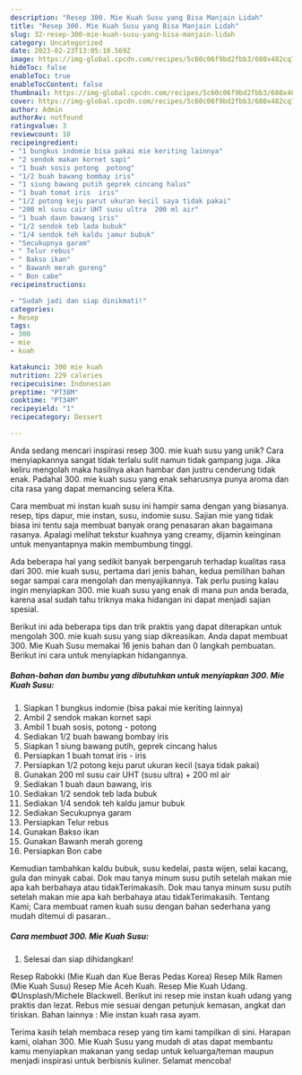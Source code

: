 ```yaml
---
description: "Resep 300. Mie Kuah Susu yang Bisa Manjain Lidah"
title: "Resep 300. Mie Kuah Susu yang Bisa Manjain Lidah"
slug: 32-resep-300-mie-kuah-susu-yang-bisa-manjain-lidah
category: Uncategorized
date: 2023-02-23T13:05:18.569Z
image: https://img-global.cpcdn.com/recipes/5c60c06f9bd2fbb3/680x482cq70/300-mie-kuah-susu-foto-resep-utama.jpg
hideToc: false
enableToc: true
enableTocContent: false
thumbnail: https://img-global.cpcdn.com/recipes/5c60c06f9bd2fbb3/680x482cq70/300-mie-kuah-susu-foto-resep-utama.jpg
cover: https://img-global.cpcdn.com/recipes/5c60c06f9bd2fbb3/680x482cq70/300-mie-kuah-susu-foto-resep-utama.jpg
author: Admin
authorAv: notfound
ratingvalue: 3
reviewcount: 10
recipeingredient:
- "1 bungkus indomie bisa pakai mie keriting lainnya"
- "2 sendok makan kornet sapi"
- "1 buah sosis potong  potong"
- "1/2 buah bawang bombay iris"
- "1 siung bawang putih geprek cincang halus"
- "1 buah tomat iris  iris"
- "1/2 potong keju parut ukuran kecil saya tidak pakai"
- "200 ml susu cair UHT susu ultra  200 ml air"
- "1 buah daun bawang iris"
- "1/2 sendok teb lada bubuk"
- "1/4 sendok teh kaldu jamur bubuk"
- "Secukupnya garam"
- " Telur rebus"
- " Bakso ikan"
- " Bawanh merah goreng"
- " Bon cabe"
recipeinstructions:

- "Sudah jadi dan siap dinikmati!"
categories:
- Resep
tags:
- 300
- mie
- kuah

katakunci: 300 mie kuah 
nutrition: 229 calories
recipecuisine: Indonesian
preptime: "PT38M"
cooktime: "PT34M"
recipeyield: "1"
recipecategory: Dessert

---
```





Anda sedang mencari inspirasi resep 300. mie kuah susu yang unik? Cara menyiapkannya sangat tidak terlalu sulit namun tidak gampang juga. Jika keliru mengolah maka hasilnya akan hambar dan justru cenderung tidak enak. Padahal 300. mie kuah susu yang enak seharusnya punya aroma dan cita rasa yang dapat memancing selera Kita.





Cara membuat mi instan kuah susu ini hampir sama dengan yang biasanya. resep, tips dapur, mie instan, susu, indomie susu. Sajian mie yang tidak biasa ini tentu saja membuat banyak orang penasaran akan bagaimana rasanya. Apalagi melihat tekstur kuahnya yang creamy, dijamin keinginan untuk menyantapnya makin membumbung tinggi.

Ada beberapa hal yang sedikit banyak berpengaruh terhadap kualitas rasa dari 300. mie kuah susu, pertama dari jenis bahan, kedua pemilihan bahan segar sampai cara mengolah dan menyajikannya. Tak perlu pusing kalau ingin menyiapkan 300. mie kuah susu yang enak di mana pun anda berada, karena asal sudah tahu triknya maka hidangan ini dapat menjadi sajian spesial.






Berikut ini ada beberapa tips dan trik praktis yang dapat diterapkan untuk mengolah 300. mie kuah susu yang siap dikreasikan. Anda dapat membuat 300. Mie Kuah Susu memakai 16 jenis bahan dan 0 langkah pembuatan. Berikut ini cara untuk menyiapkan hidangannya.

<!--inarticleads1-->

##### Bahan-bahan dan bumbu yang dibutuhkan untuk menyiapkan 300. Mie Kuah Susu:

1. Siapkan 1 bungkus indomie (bisa pakai mie keriting lainnya)
1. Ambil 2 sendok makan kornet sapi
1. Ambil 1 buah sosis, potong - potong
1. Sediakan 1/2 buah bawang bombay iris
1. Siapkan 1 siung bawang putih, geprek cincang halus
1. Persiapkan 1 buah tomat iris - iris
1. Persiapkan 1/2 potong keju parut ukuran kecil (saya tidak pakai)
1. Gunakan 200 ml susu cair UHT (susu ultra) + 200 ml air
1. Sediakan 1 buah daun bawang, iris
1. Sediakan 1/2 sendok teb lada bubuk
1. Sediakan 1/4 sendok teh kaldu jamur bubuk
1. Sediakan Secukupnya garam
1. Persiapkan  Telur rebus
1. Gunakan  Bakso ikan
1. Gunakan  Bawanh merah goreng
1. Persiapkan  Bon cabe


Kemudian tambahkan kaldu bubuk, susu kedelai, pasta wijen, selai kacang, gula dan minyak cabai. Dok mau tanya minum susu putih setelah makan mie apa kah berbahaya atau tidakTerimakasih. Dok mau tanya minum susu putih setelah makan mie apa kah berbahaya atau tidakTerimakasih. Tentang Kami; Cara membuat ramen kuah susu dengan bahan sederhana yang mudah ditemui di pasaran.. 

<!--inarticleads2-->

##### Cara membuat 300. Mie Kuah Susu:


1. Selesai dan siap dihidangkan!

Resep Rabokki (Mie Kuah dan Kue Beras Pedas Korea) Resep Milk Ramen (Mie Kuah Susu) Resep Mie Aceh Kuah. Resep Mie Kuah Udang. ©Unsplash/Michele Blackwell. Berikut ini resep mie instan kuah udang yang praktis dan lezat. Rebus mie sesuai dengan petunjuk kemasan, angkat dan tiriskan. Bahan lainnya : Mie instan kuah rasa ayam. 

Terima kasih telah membaca resep yang tim kami tampilkan di sini. Harapan kami, olahan 300. Mie Kuah Susu yang mudah di atas dapat membantu kamu menyiapkan makanan yang sedap untuk keluarga/teman maupun menjadi inspirasi untuk berbisnis kuliner. Selamat mencoba!

